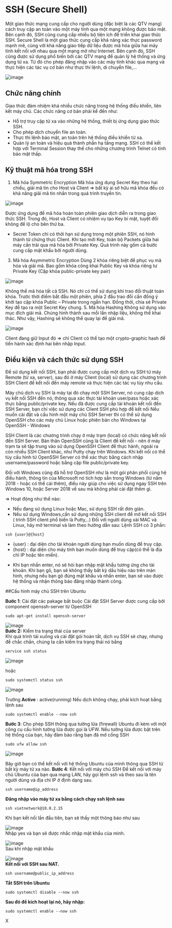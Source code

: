 # **SSH (Secure Shell)**
  Một giao thức mạng cung cấp cho người dùng (đặc biệt là các QTV mạng) cách truy cập an toàn vào một máy tính qua một mạng không được bảo mật. Bên cạnh đó, SSH cũng cung cấp nhiều bộ tiện ích để triển khai giao thức SSH. Secure Shell là một giao thức cung cấp khả năng xác thực password mạnh mẽ, cùng với khả năng giao tiếp dữ liệu được mã hóa giữa hai máy tính kết nối với nhau qua một mạng mở như Internet. Bên cạnh đó, SSH cũng được sử dụng phổ biến bởi các QTV mạng để quản lý hệ thống và ứng dụng từ xa. Từ đó cho phép đăng nhập vào các máy tính khác qua mạng và thực hiện các tác vụ cơ bản như thực thi lệnh, di chuyển file,…
  
![image](https://user-images.githubusercontent.com/46096038/179175896-80e86cba-0b49-4af1-a7a1-cf7e435f39ee.png)
 
 ## Chức năng chính
Giao thức đảm nhiệm khá nhiều chức năng trong hệ thống điều khiển, liên kết máy chủ. Các chức năng cơ bản phải kể đến như:
- Hỗ trợ truy cập từ xa vào những hệ thống, thiết bị ứng dụng giao thức SSH.
- Cho phép dịch chuyển file an toàn.
- Thực thi lệnh bảo mật, an toàn trên hệ thống điều khiển từ xa.
- Quản lý an toàn và hiệu quả thành phần hạ tầng mạng.
SSH có thể kết hợp với Terminal Session thay thế cho những chương trình Telnet có tính bảo mật thấp.

## Kỹ thuật mã hóa trong SSH
1. Mã hóa Symmetric Encryption
  Mã hóa ứng dụng Secret Key theo hai chiều, giải mã tin cho Host và Client => bất kỳ ai sở hữu mã khóa đều có khả năng giải mã tin nhắn trong quá trình truyền tin.
  
  ![image](https://user-images.githubusercontent.com/46096038/179172706-c2b9d995-aadb-4831-8b04-59e8b704e741.png)
  
  Được ứng dụng để mã hóa hoàn toàn phiên giao dịch diễn ra trong giao thức SSH. 
  Trong đó, Host và Client có nhiệm vụ tạo Key bí mật, tuyệt đối không để lộ cho bên thứ ba.
  * Secret Token chỉ có thời hạn sử dụng trong một phiên SSH, nó hình thành từ chứng thực Client. Khi tạo mới Key, toàn bộ Packets giữa hai máy cần trải qua mã hóa bởi Private Key. Quá trình này gồm cả bước cung cấp mật khẩu bởi người dùng.
3. Mã hóa Asymmetric Encryption
  Dùng 2 khóa riêng biệt để phục vụ mã hóa và giải mã. Bao gồm khóa công khai Public Key và khóa riêng tư Private Key (Cặp khóa public-private key pair)
  
  ![image](https://user-images.githubusercontent.com/46096038/179173085-f41106ca-b953-4b9a-b429-96f930452ce4.png)
  
  Không thể mã hóa tất cả SSH. Nó chỉ có thể sử dụng khi trao đổi thuật toán khóa. Trước thời điểm bắt đầu một phiên, phía 2 đầu trao đổi cần đồng ý khởi tạo cặp khóa Public – Private trong ngắn hạn. Đồng thời, chia sẻ Private Key để tạo ra một Secret Key chung.
5. Mã hóa Hashing
  Không sử dụng vào mục đích giải mã. Chúng hình thành sau mỗi lần nhập liệu, không thể khai thác. Như vậy, Hashing sẽ không thể quay lại để giải mã.
  
  ![image](https://user-images.githubusercontent.com/46096038/179173415-a4325432-ae6a-4d0e-91c9-53e08caea2d2.png)
  
  Client đang giữ Input đó => chỉ Client có thể tạo một crypto-graphic hash để tiến hành xác định hai bên nhập Input.
  
## Điều kiện và cách thức sử dụng SSH
Để sử dụng kết nối SSH, bạn phải được cung cấp một dịch vụ SSH từ máy Remote (từ xa, server), sau đó ở máy Client (local) sử dụng các chương trình SSH Client để kết nối đến máy remote và thực hiện các tác vụ tùy nhu cầu.

Máy chủ dịch vụ SSH là máy tại đó chạy một SSH Server, nó cung cập dịch vụ kết nối SSH đến nó, thông qua xác thực tài khoản user/pass hoặc xác thực bằng public/private key. Nếu đã được cung cấp tài khoản kết nối đến SSH Server, bạn chỉ việc sử dụng các Client SSH phù hợp để kết nối Nếu muốn cài đặt và cấu hình một máy chủ SSH Server thì có thể sử dụng OpenSSH cho các máy chủ Linux hoặc phiên bản cho Windows tại OpenSSH - Windows

SSH Client là các chương trình chạy ở máy trạm (local) có chức năng kết nối đến SSH Server. Bản thân OpenSSH cũng là Client để kết nối - nên ở máy trạm ta sẽ tập trung vào sử dụng OpenSSH Client để thực hành, ngoài ra còn nhiều SSH Client khác, như Putty chạy trên Windows. Khi kết nối có thể tùy cấu hình từ OpenSSH Server có thể xác thực bằng cách nhập username/password hoặc bằng cặp file public/private key.

Đối với Windows cũng đã hỗ trợ OpenSSH như là một gói phân phối cùng hệ điều hành, thông tin của Microsoft nó tích hợp sẵn trong Windows (từ năm 2018 - hoặc có thể cài thêm), điều này giúp cho việc sử dụng ngay SSH trên Windows 10, hoặc Server 2018 về sau mà không phải cài đặt thêm gì.

=> Hoạt động như thế nào: 
  + Nếu đang sử dụng Linux hoặc Mac, sử dụng SSH rất đơn giản. 
  + Nếu sử dụng Windows,cần sử dụng những SSH client để mở kết nối SSH ( trình SSH client phổ biến là Putty,..)
Đối với người dùng xài MAC và Linux, hãy mở terminal và làm theo hướng dẫn sau:
Lệnh SSH có 3 phần:
```
ssh {user}@{host}
```
- {user} : đại diện cho tài khoản người dùng bạn muốn dùng để truy cập.
- {host} : đại diện cho máy tính bạn muốn dùng để truy cập(có thể là địa chỉ IP hoặc tên miền).

 * Khi bạn nhấn enter, nó sẽ hỏi bạn nhập mật khẩu tương ứng cho tài khoản. Khi bạn gõ, bạn sẽ không thấy bất kỳ dấu hiệu nào trên màn hình, nhưng nếu bạn gõ đúng mật khẩu và nhấn enter, bạn sẽ vào được hệ thống và nhận thông báo đăng nhập thành công.
 
 ##Cấu hình máy chủ SSH trên Ubuntu
 
**Bước 1**: Cài đặt các pakage bắt buộc
Cài đặt SSH Server được cung cấp bởi component openssh-server từ OpenSSH
```
sudo apt-get install openssh-server
```
![image](https://user-images.githubusercontent.com/46096038/179177860-281cc872-157d-4038-84e5-91541283b998.png)
<br/>
**Bước 2:** Kiểm tra trạng thái của server <br/>
Khi quá trình tải xuống và cài đặt gói hoàn tất, dịch vụ SSH sẽ chạy, nhưng để chắc chắn, chúng ta cần kiểm tra trạng thái nó bằng
```
service ssh status
```
![image](https://user-images.githubusercontent.com/46096038/179178335-a1960d2c-f310-4848-af51-637c6ecd1cfb.png)

hoặc
```
sudo systemctl status ssh
```
![image](https://user-images.githubusercontent.com/46096038/179179428-b882b64b-b0cf-4501-98bc-c7158db2c80b.png)

Trường **Active** : active(running)
Nếu dịch không chạy, phải kích hoạt bằng lệnh sau
```
sudo systemctl enable --now ssh
```
 **Bước 3**: Cho phép SSH thông qua tường lửa (firewall)
 Ubuntu đi kèm với một công cụ cấu hình tường lửa được gọi là UFW. Nếu tường lửa được bật trên hệ thống của bạn, hãy đảm bảo rằng bạn đã mở cổng SSH
 ```
 sudo ufw allow ssh
 ```
 ![image](https://user-images.githubusercontent.com/46096038/179181726-00971177-8a1a-4f5b-a4c9-47d7d9a615c5.png)
 
 Bây giờ bạn có thể kết nối với hệ thống Ubuntu của mình thông qua SSH từ bất kỳ máy từ xa nào. 
**Bước 4**: Kết nối với máy chủ SSH
Để kết nối với máy chủ Ubuntu của bạn qua mạng LAN, hãy gọi lệnh ssh và theo sau là tên người dùng và địa chỉ IP ở định dạng sau.
```
ssh username@ip_address
```
**Đăng nhập vào máy từ xa bằng cách chạy ssh lệnh sau**
```
ssh vietnetwork@10.0.2.15
```
Khi bạn kết nối lần đầu tiên, bạn sẽ thấy một thông báo như sau

![image](https://user-images.githubusercontent.com/46096038/179183449-82ddbb7a-a499-49c6-805e-b144228df0ff.png)
<br/>
Nhập yes và bạn sẽ được nhắc nhập mật khẩu của mình.

![image](https://user-images.githubusercontent.com/46096038/179183534-ddfce994-79b6-4d85-ab65-16b92e5c45e5.png)
<br/>
Sau khi nhập mật khẩu

![image](https://user-images.githubusercontent.com/46096038/179183772-d9a21240-5da0-4eee-8f73-d64ea558c192.png)
<br/>
**Kết nối với SSH sau NAT.**
```
ssh username@public_ip_address
```
**Tắt SSH trên Ubuntu**
```
sudo systemctl disable --now ssh
```
**Sau đó để kích hoạt lại nó, hãy nhập:**
```
sudo systemctl enable --now ssh
```
X

